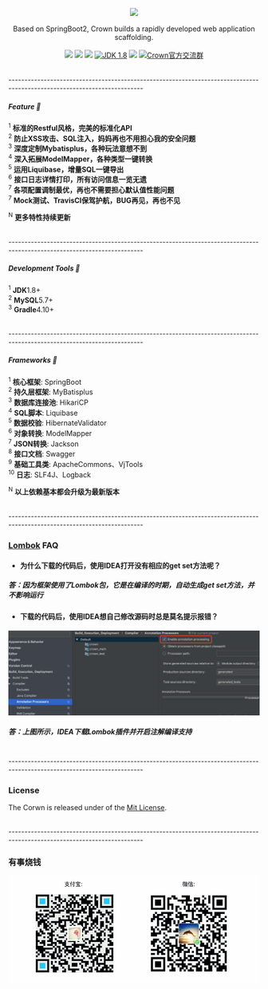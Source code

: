 <p align="center">
    <img src="https://raw.githubusercontent.com/Caratacus/Crown/master/Crown.png" width="300">
    <p align="center">
        Based on SpringBoot2, Crown builds a rapidly developed web application scaffolding.
        <br>        
        <br>
		<a href="https://mit-license.org">
		<img src="https://img.shields.io/cocoapods/l/Alamofire.svg?style=flat"></a>
		<a href="https://travis-ci.org/Caratacus/Crown">
		<img src="https://www.travis-ci.org/Caratacus/Crown.svg?branch=master"></a>
		<a href="https://app.codacy.com/app/Caratacus/Crown?utm_source=github.com&utm_medium=referral&utm_content=Caratacus/Crown&utm_campaign=Badge_Grade_Dashboard">
		<img src="https://api.codacy.com/project/badge/Grade/81a3765292f04b3cad7b7a548daf5953"></a>
		<a href="https://github.com/Caratacus/Crown">
		<img src="https://img.shields.io/badge/JDK-1.8-green.svg" alt="JDK 1.8" title="JDK 1.8"></a>
        <a href="https://github.com/Caratacus">
        <img src="https://img.shields.io/badge/author-Caratacus-ff69b4.svg"></a>
        <a target="_blank" href="https://shang.qq.com/wpa/qunwpa?idkey=180c0eb468ec425c7208f49f142e4057f3f83a2fdabfe07ccb4606a414cd6413">
        <img border="0" src="https://pub.idqqimg.com/wpa/images/group.png" alt="Crown官方交流群" title="Crown官方交流群"></a>
    </p>    
</p>

<br>
------------------------------------------------------------------------------------------------------------------------

##### Feature :rocket:

<sup>1</sup> **标准的Restful风格，完美的标准化API** <br/>
<sup>2</sup> **防止XSS攻击、SQL注入，妈妈再也不用担心我的安全问题** <br/>
<sup>3</sup> **深度定制Mybatisplus，各种玩法意想不到** <br/>
<sup>4</sup> **深入拓展ModelMapper，各种类型一键转换** <br/>
<sup>5</sup> **运用Liquibase，增量SQL一键导出** <br/>
<sup>6</sup> **接口日志详情打印，所有访问信息一览无遗** <br/>
<sup>7</sup> **各项配置调制最优，再也不需要担心默认值性能问题** <br/>
<sup>7</sup> **Mock测试、TravisCI保驾护航，BUG再见，再也不见** <br/>

<sup>N</sup> **更多特性持续更新** <br/>


<br>
------------------------------------------------------------------------------------------------------------------------

##### Development Tools :checkered_flag:

<sup>1</sup> **JDK**1.8+ <br/>
<sup>2</sup> **MySQL**5.7+ <br/>
<sup>3</sup> **Gradle**4.10+ <br/>

<br>
------------------------------------------------------------------------------------------------------------------------

##### Frameworks :microscope:

<sup>1</sup> **核心框架**: SpringBoot <br/>
<sup>2</sup> **持久层框架**: MyBatisplus <br/>
<sup>3</sup> **数据库连接池**: HikariCP <br/>
<sup>4</sup> **SQL脚本**: Liquibase <br/>
<sup>5</sup> **数据校验**: HibernateValidator <br/>
<sup>6</sup> **对象转换**: ModelMapper <br/>
<sup>7</sup> **JSON转换**: Jackson <br/>
<sup>8</sup> **接口文档**: Swagger <br/>
<sup>9</sup> **基础工具类**: ApacheCommons、VjTools <br/>
<sup>10</sup> **日志**: SLF4J、Logback <br/>

<sup>N</sup> **以上依赖基本都会升级为最新版本** <br/>

<br>
------------------------------------------------------------------------------------------------------------------------

### [Lombok](http://projectlombok.org/) FAQ 
* #### 为什么下载的代码后，使用IDEA打开没有相应的get set方法呢？
##### 答：因为框架使用了Lombok包，它是在编译的时期，自动生成get set方法，并不影响运行
* #### 下载的代码后，使用IDEA想自己修改源码时总是莫名提示报错？

![idea-annotation-compile.png](https://raw.githubusercontent.com/Caratacus/Resource/master/idea-annotation-compile.png)

##### 答：上图所示，IDEA下载Lombok插件并开启注解编译支持

<br>
------------------------------------------------------------------------------------------------------------------------

### License

The Corwn is released under of the [Mit License](https://mit-license.org).

<br>
------------------------------------------------------------------------------------------------------------------------

### 有事烧钱

<img src="https://raw.githubusercontent.com/Caratacus/Resource/master/pay.jpg" alt="pay.jpg">